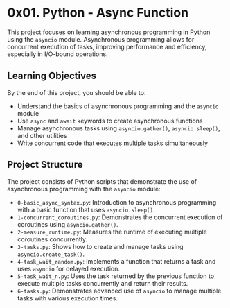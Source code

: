 # 0x01. Python - Async Function

This project focuses on learning asynchronous programming in Python using the `asyncio` module. Asynchronous programming allows for concurrent execution of tasks, improving performance and efficiency, especially in I/O-bound operations.

## Learning Objectives

By the end of this project, you should be able to:

- Understand the basics of asynchronous programming and the `asyncio` module
- Use `async` and `await` keywords to create asynchronous functions
- Manage asynchronous tasks using `asyncio.gather()`, `asyncio.sleep()`, and other utilities
- Write concurrent code that executes multiple tasks simultaneously

## Project Structure

The project consists of Python scripts that demonstrate the use of asynchronous programming with the `asyncio` module:

- `0-basic_async_syntax.py`: Introduction to asynchronous programming with a basic function that uses `asyncio.sleep()`.
- `1-concurrent_coroutines.py`: Demonstrates the concurrent execution of coroutines using `asyncio.gather()`.
- `2-measure_runtime.py`: Measures the runtime of executing multiple coroutines concurrently.
- `3-tasks.py`: Shows how to create and manage tasks using `asyncio.create_task()`.
- `4-task_wait_random.py`: Implements a function that returns a task and uses `asyncio` for delayed execution.
- `5-task_wait_n.py`: Uses the task returned by the previous function to execute multiple tasks concurrently and return their results.
- `6-tasks.py`: Demonstrates advanced use of `asyncio` to manage multiple tasks with various execution times.

